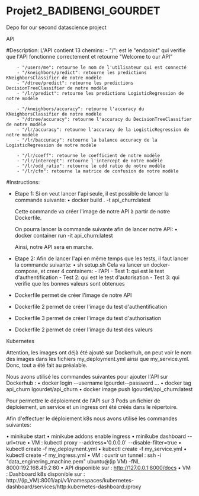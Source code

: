 # Projet2_BADIBENGI_GOURDET
Depo for our second datascience project

API

#Description:
    L'API contient 13 chemins:
        - "/": est le "endpoint" qui verifie que l'API fonctionne correctement et retourne "Welcome to our API"

        - "/users/me": retourne le nom de l'utilisateur qui est connecté
        - "/kneighbors/predict": retourne les predictions KNeighborsClassifier de notre modèle
        - "/dtree/predict": retourne les predictions DecisionTreeClassifier de notre modèle
        - "/lr/predict": retourne les predictions LogisticRegression de notre modèle

        - "/kneighbors/accuracy": retourne l'accuracy du KNeighborsClassifier de notre modèle
        - "/dtree/accuracy": retourne l'accuracy du DecisionTreeClassifier de notre modèle
        - "/lr/accuracy": retourne l'accuracy de la LogisticRegression de notre modèle
        - "/lr/baccuracy": retourne la balance accuracy de la LogisticRegression de notre modèle

        - "/lr/coeff": retourne le coefficient de notre modèle
        - "/lr/intercept": retourne l'intercept de notre modèle
        - "/lr/odd_ratio": retourne le odd ratio de notre modèle
        - "/lr/cfm": retourne la matrice de confusion de notre modèle


#Instructions:
- Etape 1:
    Si on veut lancer l'api seule, il est possible de lancer la commande suivante:
    • docker build . -t api_churn:latest

    Cette commande va créer l'image de notre API à partir de notre Dockerfile. 

    On pourra lancer la commande suivante afin de lancer notre API:
    • docker container run -it api_churn:latest

    Ainsi, notre API sera en marche.


- Etape 2:
    Afin de lancer l'api en même temps que les tests, il faut lancer la commande suivante:
        • sh setup.sh
    Cela va lancer un docker-compose, et creer 4 containers:
        - l'API
        - Test 1: qui est le test d'authentification
        - Test 2: qui est le test d'autorisation
        - Test 3: qui verifie que les bonnes valeurs sont obtenues 
    
- Dockerfile permet de créer l'image de notre API
- Dockerfile 2 permet de créer l'image du test d'authentification
- Dockerfile 3 permet de créer l'image du test d'authorisation
- Dockerfile 2 permet de créer l'image du test des valeurs


Kubernetes

Attention, les images ont déjà été ajouté sur Dockerhuh, on peut voir le nom des images dans les fichiers my_deployment.yml ainsi que my_service.yml. Donc, tout a été fait au préalable.

Nous avons utilisé les commandes suivantes pour ajouter l'API sur Dockerhub :
• docker login --username lgourdet--password ...
• docker tag api_churn lgourdet/api_churn
• docker image push lgourdet/api_churn:latest

Pour permettre le déploiement de l'API sur 3 Pods un fichier de déploiement, un service et un ingress
ont été créés dans le répertoire.

Afin d'effectuer le déploiement k8s nous avons utilisé les commandes suivantes:

• minikube start
• minikube addons enable ingress
• minikube dashboard --url=true
• VM : kubectl proxy --address='0.0.0.0' --disable-filter=true
• kubectl create -f my_deployment.yml
• kubectl create -f my_service.yml
• kubectl create -f my_ingress.yml
• VM : ouvrir un tunnel : 
ssh -i "data_enginering_machine.pem" ubuntu@(ip VM) -fNL 
8000:192.168.49.2:80
• API disponible sur : http://127.0.0.1:8000/docs
• VM : Dashboard k8s disponible sur : 
http://(ip_VM):8001/api/v1/namespaces/kubernetes-dashboard/services/http:kubernetes-dashboard:/proxy
